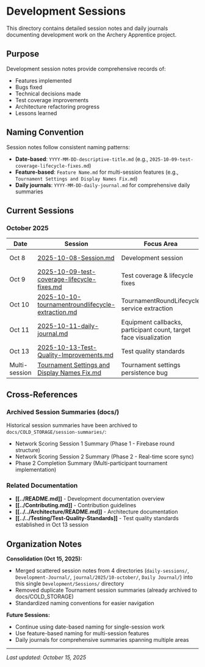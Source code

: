 # Development Sessions

This directory contains detailed session notes and daily journals documenting development work on the Archery Apprentice project.

## Purpose

Development session notes provide comprehensive records of:
- Features implemented
- Bugs fixed
- Technical decisions made
- Test coverage improvements
- Architecture refactoring progress
- Lessons learned

## Naming Convention

Session notes follow consistent naming patterns:
- **Date-based**: `YYYY-MM-DD-descriptive-title.md` (e.g., `2025-10-09-test-coverage-lifecycle-fixes.md`)
- **Feature-based**: `Feature Name.md` for multi-session features (e.g., `Tournament Settings and Display Names Fix.md`)
- **Daily journals**: `YYYY-MM-DD-daily-journal.md` for comprehensive daily summaries

## Current Sessions

### October 2025

| Date | Session | Focus Area | Status |
|------|---------|------------|--------|
| Oct 8 | [2025-10-08-Session.md](./2025-10-08-Session.md) | Development session | ✅ Complete |
| Oct 9 | [2025-10-09-test-coverage-lifecycle-fixes.md](./2025-10-09-test-coverage-lifecycle-fixes.md) | Test coverage & lifecycle fixes | ✅ Complete |
| Oct 10 | [2025-10-10-tournamentroundlifecycle-extraction.md](./2025-10-10-tournamentroundlifecycle-extraction.md) | TournamentRoundLifecycle service extraction | ✅ Complete |
| Oct 11 | [2025-10-11-daily-journal.md](./2025-10-11-daily-journal.md) | Equipment callbacks, participant count, target face visualization | ✅ Complete |
| Oct 13 | [2025-10-13-Test-Quality-Improvements.md](./2025-10-13-Test-Quality-Improvements.md) | Test quality standards | ✅ Complete |
| Multi-session | [Tournament Settings and Display Names Fix.md](./Tournament%20Settings%20and%20Display%20Names%20Fix.md) | Tournament settings persistence bug | ✅ Complete |

## Cross-References

### Archived Session Summaries (docs/)
Historical session summaries have been archived to `docs/COLD_STORAGE/session-summaries/`:
- Network Scoring Session 1 Summary (Phase 1 - Firebase round structure)
- Network Scoring Session 2 Summary (Phase 2 - Real-time score sync)
- Phase 2 Completion Summary (Multi-participant tournament implementation)

### Related Documentation
- **[[../README.md]]** - Development documentation overview
- **[[../Contributing.md]]** - Contribution guidelines
- **[[../../Architecture/README.md]]** - Architecture documentation
- **[[../../Testing/Test-Quality-Standards]]** - Test quality standards established in Oct 13 session

## Organization Notes

**Consolidation (Oct 15, 2025):**
- Merged scattered session notes from 4 directories (`daily-sessions/`, `Development-Journal/`, `journal/2025/10-october/`, `Daily Journal/`) into this single `Development/Sessions/` directory
- Removed duplicate Tournament session summaries (already archived to docs/COLD_STORAGE)
- Standardized naming conventions for easier navigation

**Future Sessions:**
- Continue using date-based naming for single-session work
- Use feature-based naming for multi-session features
- Daily journals for comprehensive summaries spanning multiple areas

---

*Last updated: October 15, 2025*

